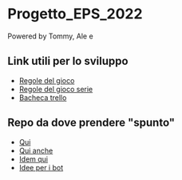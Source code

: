 # Progetto_EPS_2022
Powered by Tommy, Ale e
## Link utili per lo sviluppo
- [Regole del gioco](https://it.wikipedia.org/wiki/Ludo_(gioco))
- [Regole del gioco serie](https://www.wikihow.it/Giocare-a-Ludo)
- [Bacheca trello](https://trello.com/invite/b/eaNeZaxM/313d2b548018af72a80c75691be17ea0/progetto-eps)
## Repo da dove prendere "spunto"
- [Qui](https://github.com/mrpaulblack/human-dont-get-mad)
- [Qui anche](https://github.com/Creator032/LUDO-GAME)
- [Idem qui](https://github.com/AlexandrosPlessias/Ludo-Griniaris-Game)
- [Idee per i bot](https://github.com/yan14171/Ludo-Game-Genetic-Heuristics-AI)
